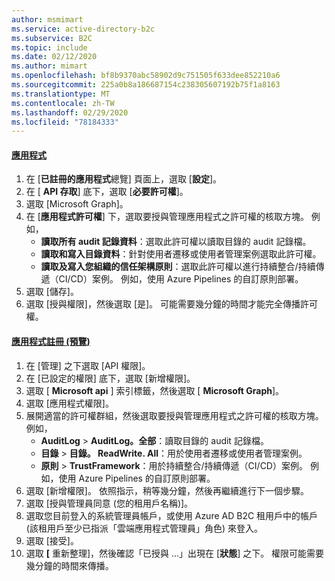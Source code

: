 ```yaml
---
author: msmimart
ms.service: active-directory-b2c
ms.subservice: B2C
ms.topic: include
ms.date: 02/12/2020
ms.author: mimart
ms.openlocfilehash: bf8b9370abc58902d9c751505f633dee852210a6
ms.sourcegitcommit: 225a0b8a186687154c238305607192b75f1a8163
ms.translationtype: MT
ms.contentlocale: zh-TW
ms.lasthandoff: 02/29/2020
ms.locfileid: "78184333"
---
```

#### <a name="applications"></a>[應用程式](#tab/applications/)

1. 在 [**已註冊的應用程式**總覽] 頁面上，選取 [**設定**]。
1. 在 [ **API 存取**] 底下，選取 [**必要許可權**]。
1. 選取 [Microsoft Graph]。
1. 在 [**應用程式許可權**] 下，選取要授與管理應用程式之許可權的核取方塊。 例如，
    * **讀取所有 audit 記錄資料**：選取此許可權以讀取目錄的 audit 記錄檔。
    * **讀取和寫入目錄資料**：針對使用者遷移或使用者管理案例選取此許可權。
    * **讀取及寫入您組織的信任架構原則**：選取此許可權以進行持續整合/持續傳遞（CI/CD）案例。 例如，使用 Azure Pipelines 的自訂原則部署。
1. 選取 [儲存]。
1. 選取 [授與權限]，然後選取 [是]。 可能需要幾分鐘的時間才能完全傳播許可權。

#### <a name="app-registrations-preview"></a>[應用程式註冊 (預覽)](#tab/app-reg-preview/)

1. 在 [管理] 之下選取 [API 權限]。
1. 在 [已設定的權限] 底下，選取 [新增權限]。
1. 選取 [ **Microsoft api** ] 索引標籤，然後選取 [ **Microsoft Graph**]。
1. 選取 [應用程式權限]。
1. 展開適當的許可權群組，然後選取要授與管理應用程式之許可權的核取方塊。 例如，
    * **AuditLog** > **AuditLog。全部**：讀取目錄的 audit 記錄檔。
    * **目錄** > **目錄。 ReadWrite. All**：用於使用者遷移或使用者管理案例。
    * **原則** > **TrustFramework**：用於持續整合/持續傳遞（CI/CD）案例。 例如，使用 Azure Pipelines 的自訂原則部署。
1. 選取 [新增權限]。 依照指示，稍等幾分鐘，然後再繼續進行下一個步驟。
1. 選取 [授與管理員同意 (您的租用戶名稱)]。
1. 選取您目前登入的系統管理員帳戶，或使用 Azure AD B2C 租用戶中的帳戶 (該租用戶至少已指派「雲端應用程式管理員」角色) 來登入。
1. 選取 [接受]。
1. 選取 **[** 重新整理]，然後確認「已授與 ...」出現在 [**狀態**] 之下。 權限可能需要幾分鐘的時間來傳播。
